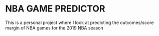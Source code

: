 # NBA GAME PREDICTOR

This is a personal project where I look at predicting the outcomes/score margin of NBA games for the 2019 NBA season